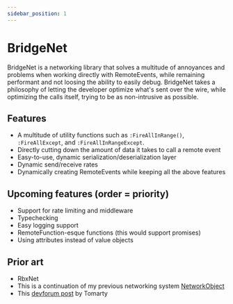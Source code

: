 ```yaml
---
sidebar_position: 1
---
```


# BridgeNet

BridgeNet is a networking library that solves a multitude of annoyances and problems when working directly with RemoteEvents, while remaining performant
and not loosing the ability to easily debug. BridgeNet takes a philosophy of letting the developer optimize what's sent over the wire, while optimizing the calls itself,
trying to be as non-intrusive as possible.

## Features
- A multitude of utility functions such as ``:FireAllInRange()``, ``:FireAllExcept``, and ``:FireAllInRangeExcept``.
- Directly cutting down the amount of data it takes to call a remote event
- Easy-to-use, dynamic serialization/deserialization layer
- Dynamic send/receive rates
- Dynamically creating RemoteEvents while keeping all the above features

## Upcoming features (order = priority)
- Support for rate limiting and middleware
- Typechecking
- Easy logging support
- RemoteFunction-esque functions (this would support promises)
- Using attributes instead of value objects

## Prior art
- RbxNet
- This is a continuation of my previous networking system [NetworkObject](https://devforum.roblox.com/t/networkobject-a-light-weight-network-module-usable-for-everyone/1526416)
- This [devforum post](https://devforum.roblox.com/t/ore-one-remote-event/569721/25) by Tomarty